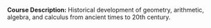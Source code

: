 **Course Description:** Historical development of geometry, arithmetic, algebra, and calculus from ancient times to 20th century.